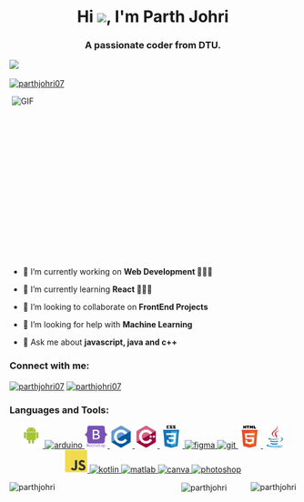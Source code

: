 
<h1 align="center">Hi <img src="https://media.giphy.com/media/hvRJCLFzcasrR4ia7z/giphy.gif" width="25px"/>, I'm Parth Johri</h1>
<h3 align="center">A passionate coder from DTU.</h3>

![](https://komarev.com/ghpvc/?username=ParthJohri&color=red&style=flat-square)

<p align="left"> <a href="https://twitter.com/parthjohri07" target="blank"><img src="https://img.shields.io/twitter/follow/parthjohri07?logo=twitter&style=for-the-badge" alt="parthjohri07" /></a> </p>
 <img align="right" alt="GIF" src="https://github.com/abhisheknaiidu/abhisheknaiidu/blob/master/code.gif?raw=true" width="500" height="300" />


- 🔭 I’m currently working on **Web Development 👨🏽‍💻**

- 🌱 I’m currently learning **React 🙋🏽‍♂️**

- 👯 I’m looking to collaborate on **FrontEnd Projects**

- 🤝 I’m looking for help with **Machine Learning**

- 💬 Ask me about **javascript, java and c++**



<h3 align="left">Connect with me:</h3>
<p align="left">
<a href="https://twitter.com/parthjohri07" target="blank"><img align="center" src="https://raw.githubusercontent.com/rahuldkjain/github-profile-readme-generator/master/src/images/icons/Social/twitter.svg" alt="parthjohri07" height="30" width="40" /></a>
<a href="https://linkedin.com/in/parthjohri07" target="blank"><img align="center" src="https://raw.githubusercontent.com/rahuldkjain/github-profile-readme-generator/master/src/images/icons/Social/linked-in-alt.svg" alt="parthjohri07" height="30" width="40" /></a>
</p>

<h3 align="left">Languages and Tools:</h3>
<p align="center"> <a href="https://developer.android.com" target="_blank" rel="noreferrer"> <img src="https://raw.githubusercontent.com/devicons/devicon/master/icons/android/android-original-wordmark.svg" alt="android" width="40" height="40"/> </a> <a href="https://www.arduino.cc/" target="_blank" rel="noreferrer"> <img src="https://cdn.worldvectorlogo.com/logos/arduino-1.svg" alt="arduino" width="40" height="40"/> </a> <a href="https://getbootstrap.com" target="_blank" rel="noreferrer"> <img src="https://raw.githubusercontent.com/devicons/devicon/master/icons/bootstrap/bootstrap-plain-wordmark.svg" alt="bootstrap" width="40" height="40"/> </a> <a href="https://www.cprogramming.com/" target="_blank" rel="noreferrer"> <img src="https://raw.githubusercontent.com/devicons/devicon/master/icons/c/c-original.svg" alt="c" width="40" height="40"/> </a> <a href="https://www.w3schools.com/cpp/" target="_blank" rel="noreferrer"> <img src="https://raw.githubusercontent.com/devicons/devicon/master/icons/cplusplus/cplusplus-original.svg" alt="cplusplus" width="40" height="40"/> </a> <a href="https://www.w3schools.com/css/" target="_blank" rel="noreferrer"> <img src="https://raw.githubusercontent.com/devicons/devicon/master/icons/css3/css3-original-wordmark.svg" alt="css3" width="40" height="40"/> </a> <a href="https://www.figma.com/" target="_blank" rel="noreferrer"> <img src="https://www.vectorlogo.zone/logos/figma/figma-icon.svg" alt="figma" width="40" height="40"/> </a> <a href="https://git-scm.com/" target="_blank" rel="noreferrer"> <img src="https://www.vectorlogo.zone/logos/git-scm/git-scm-icon.svg" alt="git" width="40" height="40"/> </a> <a href="https://www.w3.org/html/" target="_blank" rel="noreferrer"> <img src="https://raw.githubusercontent.com/devicons/devicon/master/icons/html5/html5-original-wordmark.svg" alt="html5" width="40" height="40"/> </a> <a href="https://www.java.com" target="_blank" rel="noreferrer"> <img src="https://raw.githubusercontent.com/devicons/devicon/master/icons/java/java-original.svg" alt="java" width="40" height="40"/> </a> <a href="https://developer.mozilla.org/en-US/docs/Web/JavaScript" target="_blank" rel="noreferrer"> <img src="https://raw.githubusercontent.com/devicons/devicon/master/icons/javascript/javascript-original.svg" alt="javascript" width="40" height="40"/> </a> <a href="https://kotlinlang.org" target="_blank" rel="noreferrer"> <img src="https://www.vectorlogo.zone/logos/kotlinlang/kotlinlang-icon.svg" alt="kotlin" width="40" height="40"/> </a> <a href="https://www.mathworks.com/" target="_blank" rel="noreferrer"> <img src="https://upload.wikimedia.org/wikipedia/commons/2/21/Matlab_Logo.png" alt="matlab" width="40" height="40"/> </a> <a href="https://www.canva.com/" target="_blank" rel="noreferrer"> <img src="https://1000logos.net/wp-content/uploads/2021/10/Canva-logo.png" alt="canva" width="80" height="40"/> </a><a href="https://www.photoshop.com/en" target="_blank" rel="noreferrer"> <img src="https://cdn.freelogovectors.net/wp-content/uploads/2021/09/adobe-photoshop-logo-freelogovectors.net_-768x768.png" alt="photoshop" width="40" height="40"/> </a>  </p>

<img align="left" src="https://github-readme-stats.vercel.app/api?username=parthjohri&show_icons=true&theme=radical&locale=en" alt="parthjohri" width="302"/>

 <img align="right" src="https://github-readme-stats.vercel.app/api/top-langs?username=parthjohri&show_icons=true&theme=radical&locale=en&layout=compact" alt="parthjohri"/>
 
<img align="center" src="https://github-readme-streak-stats.herokuapp.com/?user=parthjohri&theme=radical"
 alt="parthjohri" width="302" />
